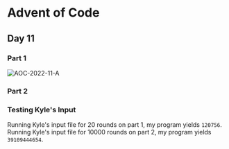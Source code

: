# Advent of Code

## Day 11

### Part 1

![AOC-2022-11-A](https://github.com/csalinas-dev/2022-advent-of-code/assets/10602830/9eb0ea23-7962-4baa-8274-7c2a85eedd55)

### Part 2



### Testing Kyle's Input

Running Kyle's input file for 20 rounds on part 1, my program yields `120756`.
Running Kyle's input file for 10000 rounds on part 2, my program yields `39109444654`.